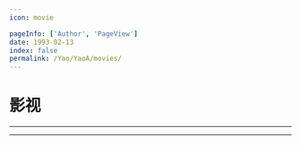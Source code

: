 ```yaml
---
icon: movie

pageInfo: ['Author', 'PageView']
date: 1993-02-13
index: false
permalink: /Yao/YaoA/movies/
---
```


# 影视

---

<Catalog base='/Yao/YaoA/movies/' />

---
